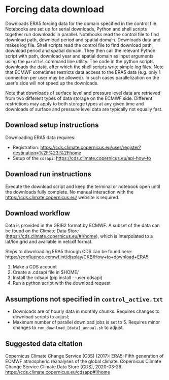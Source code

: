 # Forcing data download
Downloads ERA5 forcing data for the domain specified in the control file. Notebooks are set up for serial downloads, Python and shell scripts together run downloads in parallel. Notebooks read the control file to find download path, download period and spatial domain. Downloads data and makes log file. Shell scripts read the control file to find download path, download period and spatial domain. They then call the relevant Python script with path, download year and spatial domain as input arguments using the `parallel` command line utility. The code in the python scripts downloads the data, after which the shell scripts write simple log files. Note that ECMWF sometimes restricts data access to the ERA5 data (e.g. only 1 connection per user may be allowed). In such cases parallelization on the user's side will not speed up the downloads.

Note that downloads of surface level and pressure level data are retrieved from two different types of data storage on the ECMWF side. Different restrictions may apply to both storage types at any given time and downloads of surface and pressure level data are typically not equally fast. 

## Download setup instructions
Downloading ERA5 data requires:
- Registration: https://cds.climate.copernicus.eu/user/register?destination=%2F%23!%2Fhome
- Setup of the `cdsapi`: https://cds.climate.copernicus.eu/api-how-to

## Download run instructions
Execute the download script and keep the terminal or notebook open until the downloads fully complete. No manual interaction with the https://cds.climate.copernicus.eu/ website is required.


## Download workflow
Data is provided in the GRIB2 format by ECMWF. A subset of the data can be found on the Climate Data Store (https://cds.climate.copernicus.eu/#!/home), which is interpolated to a lat/lon grid and available in netcdf format.

Steps to downloading ERA5 through CDS can be found here: https://confluence.ecmwf.int/display/CKB/How+to+download+ERA5
1. Make a CDS account
2. Create a .cdsapi file in $HOME/
3. Install the cdsapi (pip install --user cdsapi)
4. Run a python script with the download request


## Assumptions not specified in `control_active.txt`
- Downloads are of hourly data in monthly chunks. Requires changes to download scripts to adjust;
- Maximum number of parallel download jobs is set to 5. Requires minor changes to `run_download_[data]_annual.sh` to adjust.


## Suggested data citation
Copernicus Climate Change Service (C3S) (2017): ERA5: Fifth generation of ECMWF atmospheric reanalyses of the global climate. Copernicus Climate Change Service Climate Data Store (CDS), 2020-03-26. https://cds.climate.copernicus.eu/cdsapp#!/home